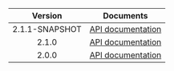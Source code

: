 | Version | Documents |
|:---:|---|
| 2.1.1-SNAPSHOT | [API documentation](2.1.1-SNAPSHOT) |
| 2.1.0 | [API documentation](2.1.0) |
| 2.0.0 | [API documentation](2.0.0) |
